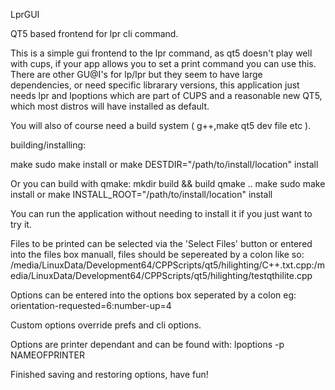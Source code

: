 LprGUI

QT5 based frontend for lpr cli command.

This is a simple gui frontend to the lpr command, as qt5 doesn't play well with cups, if your app allows you to set a print command you can use this.
There are other GU@I's for lp/lpr but they seem to have large dependencies, or need specific librarary versions, this application just needs lpr and lpoptions which are part of CUPS and a reasonable new QT5, which most distros will have installed as default.

You will also of course need a build system ( g++,make qt5 dev file etc ).

building/installing:

make
sudo make install
or make DESTDIR="/path/to/install/location" install

Or you can build with qmake:
mkdir build && build
qmake ..
make
sudo make install
or make INSTALL_ROOT="/path/to/install/location" install

You can run the application without needing to install it if you just want to try it.

Files to be printed can be selected via the 'Select Files' button or entered into the files box manuall, files should be sepereated by a colon like so:
/media/LinuxData/Development64/CPPScripts/qt5/hilighting/C++.txt.cpp:/media/LinuxData/Development64/CPPScripts/qt5/hilighting/testqthilite.cpp

Options can be entered into the options box seperated by a colon eg:
orientation-requested=6:number-up=4

Custom options override prefs and cli options.

Options are printer dependant and can be found with:
lpoptions -p NAMEOFPRINTER

Finished saving and restoring options, have fun!